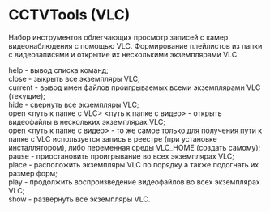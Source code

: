 # CCTVTools (VLC)
Набор инструментов облегчающих просмотр записей с камер видеонаблюдения с помощью VLC. Формирование плейлистов из папки с видеозаписями и открытие их несколькими экземплярами VLC.

help - вывод списка команд;<br />
close - зыкрыть все экземпляры VLC;<br />
current - вывод имен файлов проигрываемых всеми экземплярами VLC (текущие);<br />
hide - свернуть все экземпляры VLC;<br />
open <путь к папке с VLC> <путь к папке с видео> - открыть видеофайлы в нескольких экземплярах VLC;<br />
open <путь к папке с видео> - то же самое только для получения пути к папке с VLC используется запись в реестре (при установке инсталлятором), либо переменная среды VLC_HOME (создать самому);<br />
pause - приостановить проигрывание во всех экземплярах VLC;<br />
place - расположить экземпляры VLC по порядку а также подогнать их размер форм;<br />
play - продолжить воспроизведение видеофайлов во всех экземплярах VLC;<br />
show - развернуть все экземпляры VLC.<br />
